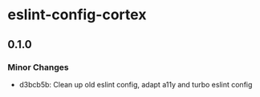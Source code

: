 # eslint-config-cortex

## 0.1.0

### Minor Changes

- d3bcb5b: Clean up old eslint config, adapt a11y and turbo eslint config
